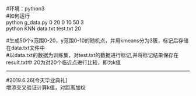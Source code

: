 #环境：python3  
#如何运行  
python g_data.py 0 20 0 10 50 3  
python KNN data.txt test.txt 20  

#生成50个x范围0-20，y范围0-10的随机点，并用kmeans分为3簇，标记后存储在data.txt文件中  
#以data.txt的数据为训练集，对test.txt的数据进行标记,并将标记结果保存在result.txt中   20为对20个临近点进行比较，即为k值  

-----------------------------------------------
#2019.6.26[今天毕业典礼]  
增添交叉验证计算k值，对距离加权



